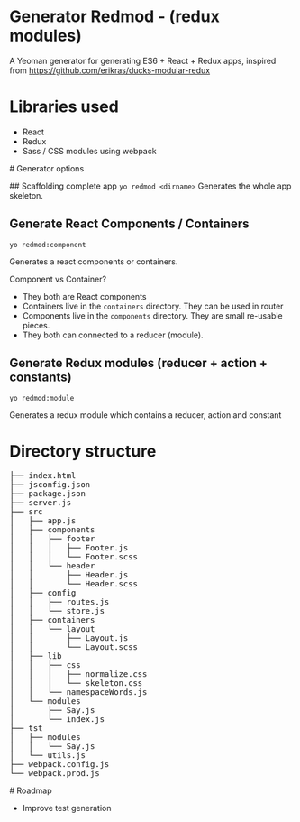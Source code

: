 # Generator Redmod - (redux modules)
A Yeoman generator for generating ES6 + React + Redux apps, inspired from https://github.com/erikras/ducks-modular-redux

# Libraries used
- React
- Redux
- Sass / CSS modules using webpack


# Generator options

## Scaffolding complete app
`yo redmod <dirname>`
Generates the whole app skeleton.

## Generate React Components / Containers
`yo redmod:component`

Generates a react components or containers. 

Component vs Container? 
- They both are React components
- Containers live in the `containers` directory. They can be used in router
- Components live in the `components` directory. They are small re-usable pieces.
- They both can connected to a reducer (module).


## Generate Redux modules (reducer + action + constants)
`yo redmod:module`

Generates a redux module which contains a reducer, action and constant

# Directory structure
<pre>
├── index.html
├── jsconfig.json
├── package.json
├── server.js
├── src
│   ├── app.js
│   ├── components
│   │   ├── footer
│   │   │   ├── Footer.js
│   │   │   └── Footer.scss
│   │   └── header
│   │       ├── Header.js
│   │       └── Header.scss
│   ├── config
│   │   ├── routes.js
│   │   └── store.js
│   ├── containers
│   │   └── layout
│   │       ├── Layout.js
│   │       └── Layout.scss
│   ├── lib
│   │   ├── css
│   │   │   ├── normalize.css
│   │   │   └── skeleton.css
│   │   └── namespaceWords.js
│   └── modules
│       ├── Say.js
│       └── index.js
├── tst
│   ├── modules
│   │   └── Say.js
│   └── utils.js
├── webpack.config.js
└── webpack.prod.js
</pre>

# Roadmap
- Improve test generation

